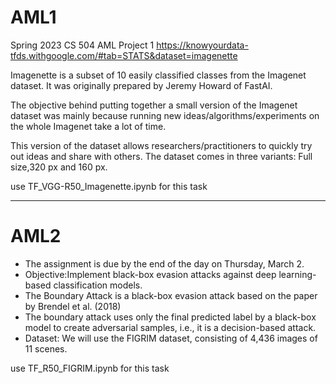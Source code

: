 # AML1
Spring 2023 CS 504 AML Project 1
https://knowyourdata-tfds.withgoogle.com/#tab=STATS&dataset=imagenette

Imagenette is a subset of 10 easily classified classes from the Imagenet dataset. It was originally prepared by Jeremy Howard of FastAI. 

The objective behind putting together a small version of the Imagenet dataset was mainly because running new ideas/algorithms/experiments on the whole Imagenet take a lot of time.

This version of the dataset allows researchers/practitioners to quickly try out ideas and share with others. The dataset comes in three variants: Full size,320 px
and 160 px.

use TF_VGG-R50_Imagenette.ipynb for this task

---------------------------------------------------------------------------------------------
 
 # AML2
 
- The assignment is due by the end of the day on Thursday, March 2.
- Objective:Implement black-box evasion attacks against deep learning-based classification models.
- The Boundary Attack is a black-box evasion attack based on the paper by Brendel et al. (2018)
- The boundary attack uses only the final predicted label by a black-box model to create adversarial samples, i.e., it is a decision-based attack.
- Dataset: We will use the FIGRIM dataset, consisting of 4,436 images of 11 scenes.  

use TF_R50_FIGRIM.ipynb for this task
